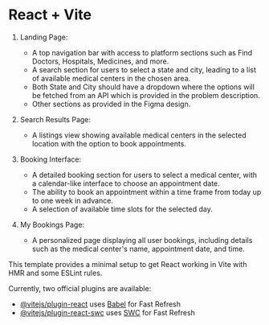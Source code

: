 # React + Vite

1. Landing Page:
   - A top navigation bar with access to platform sections such as Find Doctors, Hospitals, Medicines, and more.
   - A search section for users to select a state and city, leading to a list of available medical centers in the chosen area.
   - Both State and City should have a dropdown where the options will be fetched from an API which is provided in the problem description.
   - Other sections as provided in the Figma design.

2. Search Results Page:
   - A listings view showing available medical centers in the selected location with the option to book appointments.

3. Booking Interface:
   - A detailed booking section for users to select a medical center, with a calendar-like interface to choose an appointment date.
   - The ability to book an appointment within a time frame from today up to one week in advance.
   - A selection of available time slots for the selected day.

4. My Bookings Page:
   - A personalized page displaying all user bookings, including details such as the medical center's name, appointment date, and time.


This template provides a minimal setup to get React working in Vite with HMR and some ESLint rules.

Currently, two official plugins are available:

- [@vitejs/plugin-react](https://github.com/vitejs/vite-plugin-react/blob/main/packages/plugin-react/README.md) uses [Babel](https://babeljs.io/) for Fast Refresh
- [@vitejs/plugin-react-swc](https://github.com/vitejs/vite-plugin-react-swc) uses [SWC](https://swc.rs/) for Fast Refresh
